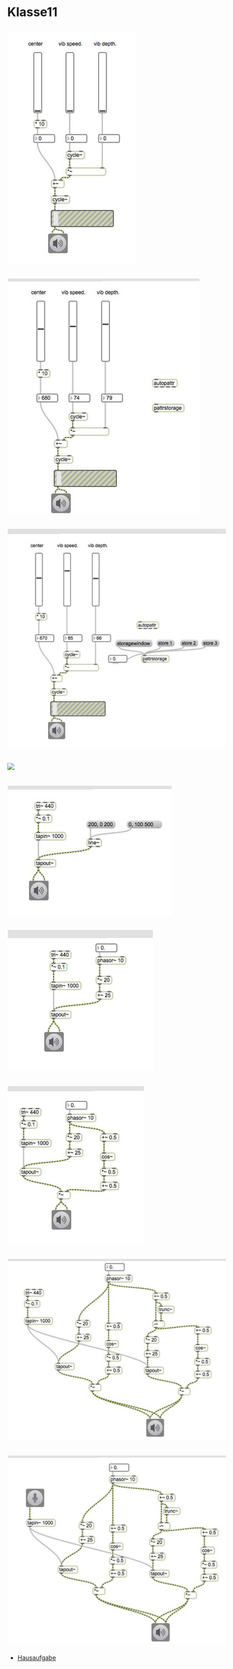 # Klasse11


![](Klasse11/11-1.png)
---
![](Klasse11/11-2.png)
---
![](Klasse11/11-3.png)
---
![](Klasse11/11-11.png)
---
![](Klasse11/11-5.png)
---
![](Klasse11/11-6.png)
---
![](Klasse11/11-7.png)
---
![](Klasse11/11-8.png)
---
![](Klasse11/11-9.png)
---
- [Hausaufgabe](Klasse11/Hausaufgabe.zip)
